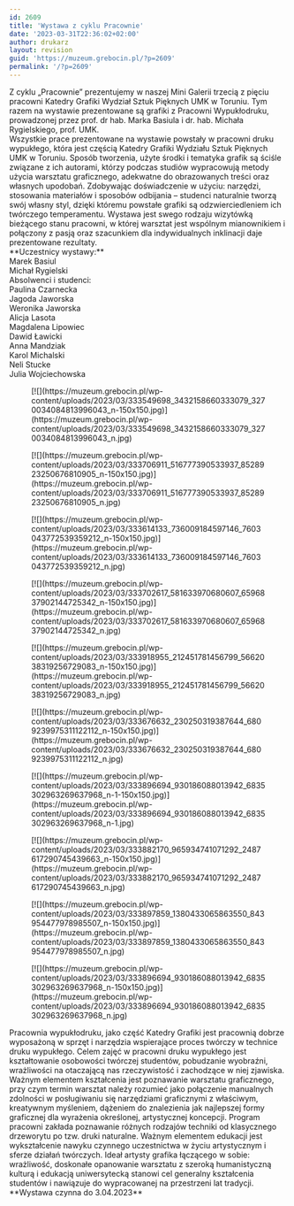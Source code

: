 ```yaml
---
id: 2609
title: 'Wystawa z cyklu Pracownie'
date: '2023-03-31T22:36:02+02:00'
author: drukarz
layout: revision
guid: 'https://muzeum.grebocin.pl/?p=2609'
permalink: '/?p=2609'
---
```


<div class="" dir="auto"><div class="x1iorvi4 x1pi30zi x1swvt13 x1l90r2v" data-ad-comet-preview="message" data-ad-preview="message" id=":r5s7:"><div class="x78zum5 xdt5ytf xz62fqu x16ldp7u"><div class="xu06os2 x1ok221b"><div class="x11i5rnm xat24cr x1mh8g0r x1vvkbs xdj266r x126k92a"><div dir="auto" style="text-align: start;">Z cyklu „Pracownie” prezentujemy w naszej Mini Galerii trzecią z pięciu pracowni Katedry Grafiki <span class="xt0psk2">Wydział Sztuk</span><span class="xt0psk2"> Pięknych UMK w Toruniu</span>. Tym razem na wystawie prezentowane są grafiki z Pracowni Wypukłodruku, prowadzonej przez prof. dr hab. Marka Basiula i dr. hab. Michała Rygielskiego, prof. UMK.</div></div><div class="x11i5rnm xat24cr x1mh8g0r x1vvkbs xtlvy1s x126k92a"><div dir="auto" style="text-align: start;">Wszystkie prace prezentowane na wystawie powstały w pracowni druku wypukłego, która jest częścią Katedry Grafiki Wydziału Sztuk Pięknych UMK w Toruniu. Sposób tworzenia, użyte środki i tematyka grafik są ściśle związane z ich autorami, którzy podczas studiów wypracowują metody użycia warsztatu graficznego, adekwatne do obrazowanych treści oraz własnych upodobań. Zdobywając doświadczenie w użyciu: narzędzi, stosowania materiałów i sposobów odbijania – studenci naturalnie tworzą swój własny styl, dzięki któremu powstałe grafiki są odzwierciedleniem ich twórczego temperamentu. Wystawa jest swego rodzaju wizytówką bieżącego stanu pracowni, w której warsztat jest wspólnym mianownikiem i połączony z pasją oraz szacunkiem dla indywidualnych inklinacji daje prezentowane rezultaty.</div><div dir="auto"></div></div><div class="x11i5rnm xat24cr x1mh8g0r x1vvkbs xtlvy1s x126k92a"><div dir="auto" style="text-align: start;">**Uczestnicy wystawy:**</div></div><div class="x11i5rnm xat24cr x1mh8g0r x1vvkbs xtlvy1s x126k92a"><div dir="auto" style="text-align: start;">Marek Basiul</div><div dir="auto" style="text-align: start;">Michał Rygielski</div><div dir="auto" style="text-align: start;">Absolwenci i studenci:</div><div dir="auto" style="text-align: start;">Paulina Czarnecka</div><div dir="auto" style="text-align: start;">Jagoda Jaworska</div><div dir="auto" style="text-align: start;">Weronika Jaworska</div><div dir="auto" style="text-align: start;">Alicja Lasota</div><div dir="auto" style="text-align: start;">Magdalena Lipowiec</div><div dir="auto" style="text-align: start;">Dawid Ławicki</div><div dir="auto" style="text-align: start;">Anna Mandziak</div><div dir="auto" style="text-align: start;">Karol Michalski</div><div dir="auto" style="text-align: start;">Neli Stucke</div><div dir="auto" style="text-align: start;">Julia Wojciechowska</div></div><div dir="auto"></div></div><div dir="auto"><div class="gallery galleryid-2609 gallery-columns-5 gallery-size-thumbnail" id="gallery-1171"><figure class="gallery-item"><div class="gallery-icon portrait"> [![](https://muzeum.grebocin.pl/wp-content/uploads/2023/03/333549698_3432158660333079_3270034084813996043_n-150x150.jpg)](https://muzeum.grebocin.pl/wp-content/uploads/2023/03/333549698_3432158660333079_3270034084813996043_n.jpg) </div></figure><figure class="gallery-item"><div class="gallery-icon landscape"> [![](https://muzeum.grebocin.pl/wp-content/uploads/2023/03/333706911_516777390533937_8528923250676810905_n-150x150.jpg)](https://muzeum.grebocin.pl/wp-content/uploads/2023/03/333706911_516777390533937_8528923250676810905_n.jpg) </div></figure><figure class="gallery-item"><div class="gallery-icon portrait"> [![](https://muzeum.grebocin.pl/wp-content/uploads/2023/03/333614133_736009184597146_7603043772539359212_n-150x150.jpg)](https://muzeum.grebocin.pl/wp-content/uploads/2023/03/333614133_736009184597146_7603043772539359212_n.jpg) </div></figure><figure class="gallery-item"><div class="gallery-icon landscape"> [![](https://muzeum.grebocin.pl/wp-content/uploads/2023/03/333702617_581633970680607_6596837902144725342_n-150x150.jpg)](https://muzeum.grebocin.pl/wp-content/uploads/2023/03/333702617_581633970680607_6596837902144725342_n.jpg) </div></figure><figure class="gallery-item"><div class="gallery-icon landscape"> [![](https://muzeum.grebocin.pl/wp-content/uploads/2023/03/333918955_212451781456799_5662038319256729083_n-150x150.jpg)](https://muzeum.grebocin.pl/wp-content/uploads/2023/03/333918955_212451781456799_5662038319256729083_n.jpg) </div></figure><figure class="gallery-item"><div class="gallery-icon landscape"> [![](https://muzeum.grebocin.pl/wp-content/uploads/2023/03/333676632_230250319387644_6809239975311122112_n-150x150.jpg)](https://muzeum.grebocin.pl/wp-content/uploads/2023/03/333676632_230250319387644_6809239975311122112_n.jpg) </div></figure><figure class="gallery-item"><div class="gallery-icon landscape"> [![](https://muzeum.grebocin.pl/wp-content/uploads/2023/03/333896694_930186088013942_6835302963269637968_n-1-150x150.jpg)](https://muzeum.grebocin.pl/wp-content/uploads/2023/03/333896694_930186088013942_6835302963269637968_n-1.jpg) </div></figure><figure class="gallery-item"><div class="gallery-icon landscape"> [![](https://muzeum.grebocin.pl/wp-content/uploads/2023/03/333882170_965934741071292_2487617290745439663_n-150x150.jpg)](https://muzeum.grebocin.pl/wp-content/uploads/2023/03/333882170_965934741071292_2487617290745439663_n.jpg) </div></figure><figure class="gallery-item"><div class="gallery-icon landscape"> [![](https://muzeum.grebocin.pl/wp-content/uploads/2023/03/333897859_1380433065863550_843954477978985507_n-150x150.jpg)](https://muzeum.grebocin.pl/wp-content/uploads/2023/03/333897859_1380433065863550_843954477978985507_n.jpg) </div></figure><figure class="gallery-item"><div class="gallery-icon landscape"> [![](https://muzeum.grebocin.pl/wp-content/uploads/2023/03/333896694_930186088013942_6835302963269637968_n-150x150.jpg)](https://muzeum.grebocin.pl/wp-content/uploads/2023/03/333896694_930186088013942_6835302963269637968_n.jpg) </div></figure> </div></div><div class="xu06os2 x1ok221b"><div class="x11i5rnm xat24cr x1mh8g0r x1vvkbs xtlvy1s x126k92a"><div dir="auto" style="text-align: start;">Pracownia wypukłodruku, jako część Katedry Grafiki jest pracownią dobrze wyposażoną w sprzęt i narzędzia wspierające proces twórczy w technice druku wypukłego. Celem zajęć w pracowni druku wypukłego jest kształtowanie osobowości twórczej studentów, pobudzanie wyobraźni, wrażliwości na otaczającą nas rzeczywistość i zachodzące w niej zjawiska. Ważnym elementem kształcenia jest poznawanie warsztatu graficznego, przy czym termin warsztat należy rozumieć jako połączenie manualnych zdolności w posługiwaniu się narzędziami graficznymi z właściwym, kreatywnym myśleniem, dążeniem do znalezienia jak najlepszej formy graficznej dla wyrażenia określonej, artystycznej koncepcji. Program pracowni zakłada poznawanie różnych rodzajów techniki od klasycznego drzeworytu po tzw. druki naturalne. Ważnym elementem edukacji jest wykształcenie nawyku czynnego uczestnictwa w życiu artystycznym i sferze działań twórczych. Ideał artysty grafika łączącego w sobie: wrażliwość, doskonałe opanowanie warsztatu z szeroką humanistyczną kulturą i edukacją uniwersytecką stanowi cel generalny kształcenia studentów i nawiązuje do wypracowanej na przestrzeni lat tradycji.</div><div dir="auto"></div></div><div class="x11i5rnm xat24cr x1mh8g0r x1vvkbs xtlvy1s x126k92a"><div dir="auto" style="text-align: start;">**Wystawa czynna do 3.04.2023**</div></div></div></div></div></div>